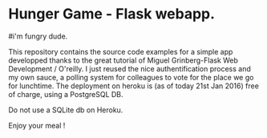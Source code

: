 Hunger Game - Flask webapp.
======

#i'm fungry dude.


This repository contains the source code examples for a simple app developped thanks to the great tutorial of Miguel Grinberg-Flask Web Development / O'reilly.
I just reused the nice authentification process and my own sauce, a polling system for colleagues to vote for the place we go for lunchtime.
The deployment on heroku is (as of today 21st Jan 2016) free of charge, using a PostgreSQL DB.

Do not use a SQLite db on Heroku.

Enjoy your meal !

